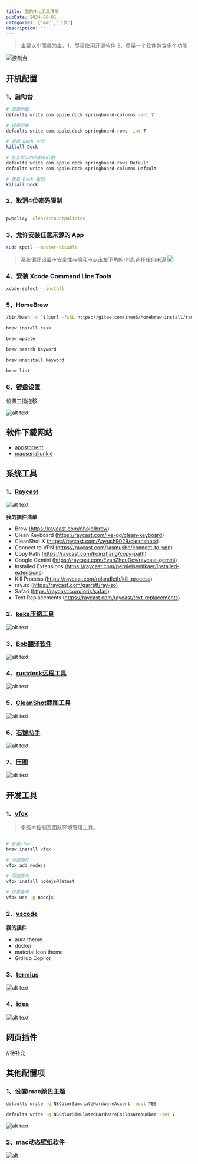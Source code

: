 ```yaml
---
title: 我的Mac工具清单
pubDate: 2024-06-01
categories: ['mac','工具']
description: ''
---
```

> 主要以小而美为主，1、尽量使用开源软件 2、尽量一个软件包含多个功能

![控制台](/images/CleanShot%202024-06-01%20at%2017.09.14@2x-zipic.png)
## 开机配置

### 1、启动台

```bash
# 设置列数
defaults write com.apple.dock springboard-columns -int 7

# 设置行数
defaults write com.apple.dock springboard-rows -int 7

# 重启 Dock 生效
killall Dock

# 恢复默认的列数和行数
defaults write com.apple.dock springboard-rows Default
defaults write com.apple.dock springboard-columns Default

# 重启 Dock 生效
killall Dock

```

### 2、取消4位密码限制

```bash

pwpolicy -clearaccountpolicies

```

### 3、允许安装任意来源的 App
```bash
sudo spctl --master-disable
```
> 系统偏好设置->安全性与隐私->点击左下角的小锁,选择任何来源
![](/images/CleanShot%202024-06-01%20at%2016.58.24@2x-zipic.png)

### 4、安装 Xcode Command Line Tools
```bash
xcode-select --install
```

### 5、HomeBrew
```bash
/bin/bash -c "$(curl -fsSL https://gitee.com/ineo6/homebrew-install/raw/master/install.sh)"

brew install cask

brew update

brew search keyword

brew uninstall keyword

brew list

```

### 6、键盘设置

设置三指拖移

![alt text](/images/CleanShot%202024-06-01%20at%2017.24.49@2x-zipic.png)


## 软件下载网站

* [appstorrent](https://appstorrent.ru/programs/)
* [macserialjunkie](https://www.macserialjunkie.com/forum/viewforum.php?f=9&sid=5f463e58099a5b4301d7beda193b5193)


## 系统工具

### 1、<a href="https://www.raycast.com">Raycast</a>

![alt text](/images/CleanShot%202024-06-01%20at%2017.33.25@2x-zipic.png)


**我的插件清单**

* Brew (https://raycast.com/nhojb/brew)
* Clean Keyboard (https://raycast.com/ike-gg/clean-keyboard)
* CleanShot X (https://raycast.com/Aayush9029/cleanshotx)
* Connect to VPN (https://raycast.com/rasmusbe/connect-to-vpn)
* Copy Path (https://raycast.com/koinzhang/copy-path)
* Google Gemini (https://raycast.com/EvanZhouDev/raycast-gemini)
* Installed Extensions (https://raycast.com/pernielsentikaer/installed-extensions)
* Kill Process (https://raycast.com/rolandleth/kill-process)
* ray.so (https://raycast.com/garrett/ray-so)
* Safari (https://raycast.com/loris/safari)
* Text Replacements (https://raycast.com/raycast/text-replacements)

### 2、<a href="https://www.keka.io/en/">keka压缩工具</a>

![alt text](/images/CleanShot2024-06-02at15.55.10-zipic.png)

### 3、<a href="https://bobtranslate.com">Bob翻译软件</a>

![alt text](/images/CleanShot2024-06-02at15.49.59-zipic.png)

### 4、<a href="https://rustdesk.com">rustdesk远程工具</a>
![alt text](/images/CleanShot2024-06-02at15.58.05-zipic.png)

### 5、<a href="https://cleanshot.com">CleanShot截图工具</a>
![alt text](/images/CleanShot2024-06-02at16.00.28-zipic.png)

### 6、<a href="https://apps.apple.com/cn/app/%E5%8F%B3%E9%94%AE%E5%8A%A9%E6%89%8B%E4%B8%93%E4%B8%9A%E7%89%88/id1555844307?mt=12">右键助手</a>
![alt text](/images/CleanShot2024-06-02at16.03.27-zipic.png)

### 7、<a href="https://zipic.5km.tech/#home">压图</a>
![alt text](/images/CleanShot2024-06-02at16.05.15-zipic.png)


## 开发工具

### 1、<a href="https://vfox.lhan.me">vfox</a>
> 多版本控制及团队环境管理工具。
```bash

# 安装vfox
brew install vfox

# 添加插件
vfox add nodejs

# 添加版本
vfox install nodejs@latest

# 设置全局
vfox use -g nodejs

```
### 2、<a href="https://code.visualstudio.com">vscode</a>

**我的插件**
* aura theme
* docker
* material icon theme
* GitHub Copilot


### 3、<a href="https://termius.com">termius</a>
![alt text](/images/CleanShot2024-06-02at15.51.55-zipic.png)


### 4、<a href="https://www.jetbrains.com">idea</a>
![alt text](/images/CleanShot2024-06-02at16.07.49-zipic.png)

## 网页插件

//待补充

## 其他配置项

### 1、设置imac颜色主题

```bash
defaults write -g NSColorSimulateHardwareAccent -bool YES

defaults write -g NSColorSimulatedHardwareEnclosureNumber -int 7

```
![alt text](/images/CleanShot2024-06-02at16.11.10-zipic.png)

### 2、mac动态壁纸软件

[![alt](/images/CleanShot2024-06-02at16.13.21-zipic.png "dynamicwallpaper")](https://dynamicwallpaper.club/gallery?section=best)
